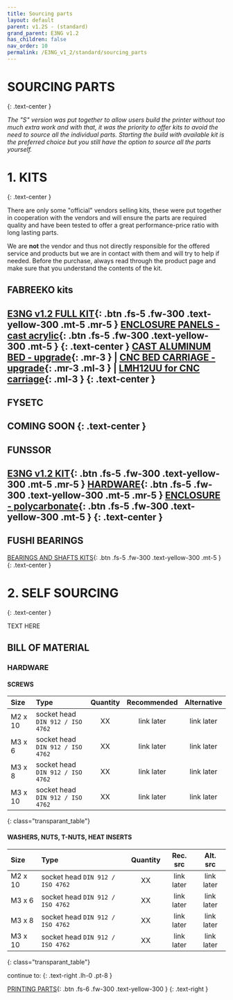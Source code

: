 ```yaml
---
title: Sourcing parts
layout: default
parent: v1.2S - (standard)
grand_parent: E3NG v1.2
has_children: false
nav_order: 10
permalink: /E3NG_v1_2/standard/sourcing_parts
---
```

# SOURCING PARTS
{: .text-center }

*The "S" version was put together to allow users build the printer without too much extra work and with that, it was the priority to offer kits to avoid the need to source all the individual parts. Starting the build with available kit is the preferred choice but you still have the option to source all the parts yourself.*

# 1. KITS
{: .text-center }

There are only some "official" vendors selling kits, these were put together in cooperation with the vendors and will ensure the parts are required quality and have been tested to offer a great performance-price ratio with long lasting parts.

We are **not** the vendor and thus not directly responsible for the offered service and products but we are in contact with them and will try to help if needed. Before the purchase, always read through the product page and make sure that you understand the contents of the kit.

## FABREEKO kits

[E3NG v1.2 FULL KIT]{: .btn .fs-5 .fw-300 .text-yellow-300 .mt-5 .mr-5 }
[ENCLOSURE PANELS - cast acrylic]{: .btn .fs-5 .fw-300 .text-yellow-300 .mt-5 }
{: .text-center }
[CAST ALUMINUM BED - upgrade]{: .mr-3 } | [CNC BED CARRIAGE - upgrade]{: .mr-3 .ml-3 } | [LMH12UU for CNC carriage]{: .ml-3 }
{: .text-center }
---
## FYSETC

COMING SOON
{: .text-center }
---
## FUNSSOR

[E3NG v1.2 KIT]{: .btn .fs-5 .fw-300 .text-yellow-300 .mt-5 .mr-5 }
[HARDWARE]{: .btn .fs-5 .fw-300 .text-yellow-300 .mt-5 .mr-5 }
[ENCLOSURE - polycarbonate]{: .btn .fs-5 .fw-300 .text-yellow-300 .mt-5 }
{: .text-center }
---
## FUSHI BEARINGS

[BEARINGS AND SHAFTS KITS]{: .btn .fs-5 .fw-300 .text-yellow-300 .mt-5 }
{: .text-center }

# 2. SELF SOURCING
{: .text-center }

TEXT HERE

## BILL OF MATERIAL

### HARDWARE
#### SCREWS

| Size    | Type                                   |  Quantity |  Recommended  |   Alternative   |
|:--------|:---------------------------------------|:---------:|:------------:|:--------------:|
| M2 x 10 | socket head `DIN 912 / ISO 4762` |    XX     |  link later  |   link later   |
| M3 x 6  | socket head `DIN 912 / ISO 4762` |    XX     |  link later  |   link later   |
| M3 x 8  | socket head `DIN 912 / ISO 4762` |    XX     |  link later  |   link later   |
| M3 x 10 | socket head `DIN 912 / ISO 4762` |    XX     |  link later  |   link later   |
{: class="transparant_table"}

#### WASHERS, NUTS, T-NUTS, HEAT INSERTS

| Size    | Type                                   |  Quantity |  Rec. src  |   Alt. src   |
|:--------|:---------------------------------------|:---------:|:------------:|:--------------:|
| M2 x 10 | socket head `DIN 912 / ISO 4762` |    XX     |  link later  |   link later   |
| M3 x 6  | socket head `DIN 912 / ISO 4762` |    XX     |  link later  |   link later   |
| M3 x 8  | socket head `DIN 912 / ISO 4762` |    XX     |  link later  |   link later   |
| M3 x 10 | socket head `DIN 912 / ISO 4762` |    XX     |  link later  |   link later   |
{: class="transparant_table"}

continue to:
{: .text-right .lh-0 .pt-8 }

[PRINTING PARTS]{: .btn .fs-6 .fw-300 .text-yellow-300 }
{: .text-right }

[PRINTING PARTS]: https://rh3d.xyz/E3NG_v1_2/standard/printing_parts
[E3NG v1.2 FULL KIT]: https://www.fabreeko.com/products/ender-3-ng-core-xy-conversion-kit-by-honeybadger
[ENCLOSURE PANELS - cast acrylic]: https://www.fabreeko.com/products/cast-acrylic-panel-set-for-ender-3-ng
[CAST ALUMINUM BED - upgrade]: https://www.fabreeko.com/products/ender-3-ng-cast-aluminum-bed-by-honeybadger
[CNC BED CARRIAGE - upgrade]: https://www.fabreeko.com/products/ender-3-ng-bed-carriage-by-honeybadger
[LMH12UU for CNC carriage]: https://www.fabreeko.com/products/lmh12uu-bearing-by-honeybadger
[E3NG v1.2 KIT]: https://s.click.aliexpress.com/e/_ooF6WBw
[HARDWARE]: https://s.click.aliexpress.com/e/_omNZg0k
[ENCLOSURE - polycarbonate]: https://s.click.aliexpress.com/e/_oD5DAoU
[BEARINGS AND SHAFTS KITS]: https://s.click.aliexpress.com/e/_oCrZCk4
